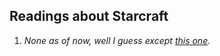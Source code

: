 ## Readings about Starcraft

1. *None as of now, well I guess except [this one](../intro/stardata.pdf).*